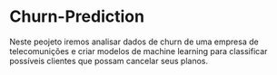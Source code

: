 # Churn-Prediction
Neste peojeto iremos analisar dados de churn de uma empresa de telecomunições e criar modelos de machine learning para classificar possíveis clientes que possam cancelar seus planos.
